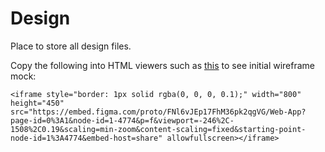 # Design

Place to store all design files.

Copy the following into HTML viewers such as [this](https://html.onlineviewer.net) to see initial wireframe mock:
```
<iframe style="border: 1px solid rgba(0, 0, 0, 0.1);" width="800" height="450" src="https://embed.figma.com/proto/FNl6vJEp17FhM36pk2qgVG/Web-App?page-id=0%3A1&node-id=1-4774&p=f&viewport=-246%2C-1508%2C0.19&scaling=min-zoom&content-scaling=fixed&starting-point-node-id=1%3A4774&embed-host=share" allowfullscreen></iframe>
```
